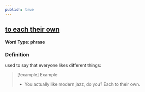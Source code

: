 ```yaml
---
publish: true
---
```

## [to each their own](https://dictionary.cambridge.org/dictionary/english/to-each-their-own)

#### Word Type: phrase
### Definition
used to say that everyone likes different things:

>[!example] Example
> - You actually like modern jazz, do you? Each to their own.
